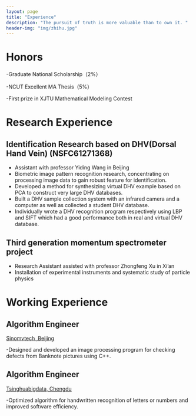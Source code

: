 ```yaml
---
layout: page
title: "Experience"
description: "The pursuit of truth is more valuable than to own it. "
header-img: "img/zhihu.jpg"
---
```


# Honors

-Graduate National Scholarship（2%）

-NCUT Excellent MA Thesis（5%）

-First prize in XJTU Mathematical Modeling Contest 


# Research Experience

## Identification Research based on DHV(Dorsal Hand Vein) (NSFC61271368)
- Assistant with professor Yiding Wang in Beijing
- Biometric image pattern recognition research, concentrating on processing image data to gain robust feature for identification.
- Developed a method for synthesizing virtual DHV example based on PCA to construct very large DHV databases.
- Built a DHV sample collection system with an infrared camera and a computer as well as collected a student DHV database.
- Individually wrote a DHV recognition program respectively using LBP and SIFT which had a good performance both in real and virtual DHV database.

## Third generation momentum spectrometer project 
- Research Assistant assisted with professor Zhongfeng Xu in Xi’an
- Installation of experimental instruments and systematic study of particle physics

# Working Experience

## Algorithm Engineer
[Sinomvtech ,Beijing](http://www.sinomvtech.com/)

-Designed and developed an image processing program for checking defects from Banknote pictures using C++.

## Algorithm Engineer                              
[Tsinghuabigdata, Chengdu](http://www.tsinghuabigdata.com/)

-Optimized algorithm for handwritten recognition of letters or numbers and improved software efficiency.



